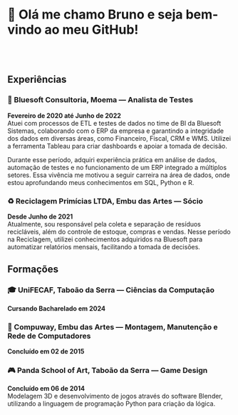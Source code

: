 # 👋 Olá me chamo Bruno e seja bem-vindo ao meu GitHub!
<br>
<br>

## Experiências

### 💙 Bluesoft Consultoria, Moema — Analista de Testes
**Fevereiro de 2020 até Junho de 2022**  
Atuei com processos de ETL e testes de dados no time de BI da Bluesoft Sistemas, colaborando com o ERP da empresa e garantindo a integridade dos dados em diversas áreas, como Financeiro, Fiscal, CRM e WMS. Utilizei a ferramenta Tableau para criar dashboards e apoiar a tomada de decisão.

Durante esse período, adquiri experiência prática em análise de dados, automação de testes e no funcionamento de um ERP integrado a múltiplos setores. Essa vivência me motivou a seguir carreira na área de dados, onde estou aprofundando meus conhecimentos em SQL, Python e R.

### ♻️ Reciclagem Primícias LTDA, Embu das Artes — Sócio
**Desde Junho de 2021**  
Atualmente, sou responsável pela coleta e separação de resíduos recicláveis, além do controle de estoque, compras e vendas. Nesse período na Reciclagem, utilizei conhecimentos adquiridos na Bluesoft para automatizar relatórios mensais, facilitando a tomada de decisões.

## Formações

### 🎓 UniFECAF, Taboão da Serra — Ciências da Computação
**Cursando Bacharelado em 2024**

### 🔧 Compuway, Embu das Artes — Montagem, Manutenção e Rede de Computadores
**Concluído em 02 de 2015**

### 🎮 Panda School of Art, Taboão da Serra — Game Design
**Concluído em 06 de 2014**  
Modelagem 3D e desenvolvimento de jogos através do software Blender, utilizando a linguagem de programação Python para criação da lógica.
